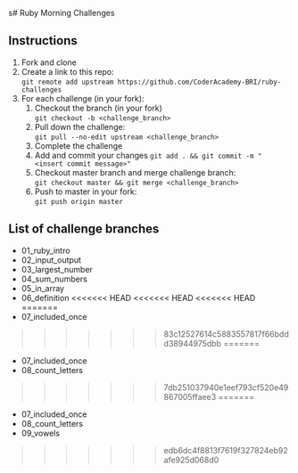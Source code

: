 s# Ruby Morning Challenges

## Instructions
1. Fork and clone
2. Create a link to this repo: <br/>
   `git remote add upstream https://github.com/CoderAcademy-BRI/ruby-challenges`
3. For each challenge (in your fork):
    1. Checkout the branch (in your fork)<br/>
     `git checkout -b <challenge_branch>`
    3. Pull down the challenge: <br/>
     `git pull --no-edit upstream <challenge_branch>`
    4. Complete the challenge
    5. Add and commit your changes
    `git add . && git commit -m "<insert commit message>"`
    6. Checkout master branch and merge challenge branch:<br/>
    `git checkout master && git merge <challenge_branch>`
    7. Push to master in your fork:<br/>
     `git push origin master`

## List of challenge branches
* 01_ruby_intro
* 02_input_output
* 03_largest_number
* 04_sum_numbers
* 05_in_array
* 06_definition
<<<<<<< HEAD
<<<<<<< HEAD
<<<<<<< HEAD
=======
* 07_included_once
>>>>>>> 83c12527614c5883557817f66bddd38944975dbb
=======
* 07_included_once
* 08_count_letters
>>>>>>> 7db251037940e1eef793cf520e49867005ffaee3
=======
* 07_included_once
* 08_count_letters
* 09_vowels
>>>>>>> edb6dc4f8813f7619f327824eb92afe925d068d0
